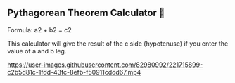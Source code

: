 ## Pythagorean Theorem Calculator :triangular_ruler:

 Formula: a2 + b2 = c2
 
 This calculator will give the result of the c side (hypotenuse) if you enter the value of a and b leg.

https://user-images.githubusercontent.com/82980992/221715899-c2b5d81c-1fdd-43fc-8efb-f50911cddd67.mp4
